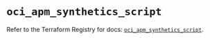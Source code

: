 # `oci_apm_synthetics_script`

Refer to the Terraform Registry for docs: [`oci_apm_synthetics_script`](https://registry.terraform.io/providers/oracle/oci/6.37.0/docs/resources/apm_synthetics_script).
